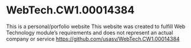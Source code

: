 # WebTech.CW1.00014384
This is a personal/porfolio website
This website was created to fulfill Web Technology module’s requirements and does not represent an actual company or service
https://github.com/usasv/WebTech.CW1.00014384
